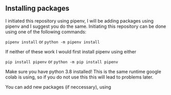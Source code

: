 ## Installing packages
I initiated this repository using pipenv, I will be adding packages using pipenv and I suggest you do the same. Initiating this repository can be done using one of the following commands:

`pipenv install` or
`python -m pipenv install`

If neither of these work I would first install pipenv using either

`pip install pipenv` or
`python -m pip install pipenv`

Make sure you have python 3.8 installed! This is the same runtime google colab is using, so if you do not use this this will lead to problems later.

You can add new packages (if neccessary), using